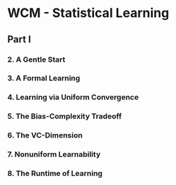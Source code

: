 # WCM - Statistical Learning

## Part I

### 2. A Gentle Start


### 3. A Formal Learning


### 4. Learning via Uniform Convergence


### 5. The Bias-Complexity Tradeoff


### 6. The VC-Dimension


### 7. Nonuniform Learnability


### 8. The Runtime of Learning




